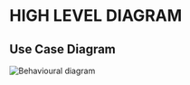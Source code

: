 # HIGH LEVEL DIAGRAM
## Use Case Diagram
![Behavioural diagram](https://user-images.githubusercontent.com/82869478/153486650-9d6d4b77-8144-4167-aba3-2b3ff9c40228.jpg)

